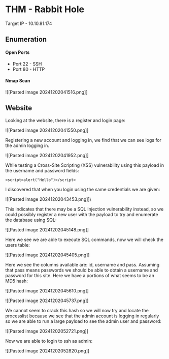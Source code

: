 # THM - Rabbit Hole

Target IP - 10.10.81.174

## Enumeration

#### Open Ports

- Port 22 - SSH
- Port 80 - HTTP

#### Nmap Scan

![[Pasted image 20241202041516.png]]

## Website

Looking at the website, there is a register and login page:

![[Pasted image 20241202041550.png]]

Registering a new account and logging in, we find that we can see logs for the admin logging in.

![[Pasted image 20241202041952.png]]

While testing a Cross-Site Scripting (XSS) vulnerability using this payload in the username and password fields:

```
<script>alert("Hello")</script>
```

I discovered that when you login using the same credentials we are given:

![[Pasted image 20241202043453.png]]\

This indicates that there may be a SQL Injection vulnerability instead, so we could possibly register a new user with the payload to try and enumerate the database using SQL:

![[Pasted image 20241202045148.png]]

Here we see we are able to execute SQL commands, now we will check the users table:

![[Pasted image 20241202045405.png]]

Here we see the columns available are: id, username and pass.
Assuming that pass means passwords we should be able to obtain a username and password for this site.
Here we have a portions of what seems to be an MD5 hash:

![[Pasted image 20241202045610.png]]

![[Pasted image 20241202045737.png]]

We cannot seem to crack this hash so we will now try and locate the processlist because we see that the admin account is logging in regularly so we are able to run a large payload to see the admin user and password:

![[Pasted image 20241202052721.png]]

Now we are able to login to ssh as admin:

![[Pasted image 20241202052820.png]]
